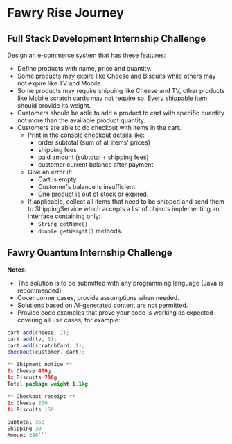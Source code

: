 # Fawry Rise Journey  
## Full Stack Development Internship Challenge

Design an e-commerce system that has these features:

- Define products with name, price and quantity.
- Some products may expire like Cheese and Biscuits while others may not expire like TV and Mobile.
- Some products may require shipping like Cheese and TV, other products like Mobile scratch cards may not require so. Every shippable item should provide its weight.
- Customers should be able to add a product to cart with specific quantity not more than the available product quantity.
- Customers are able to do checkout with items in the cart.
  - Print in the console checkout details like:
    - order subtotal (sum of all items’ prices)
    - shipping fees
    - paid amount (subtotal + shipping fees)
    - customer current balance after payment
  - Give an error if:
    - Cart is empty
    - Customer's balance is insufficient.
    - One product is out of stock or expired.
  - If applicable, collect all items that need to be shipped and send them to ShippingService which accepts a list of objects implementing an interface containing only:
    - `String getName()`
    - `double getWeight()` methods.

## Fawry Quantum Internship Challenge

**Notes:**

- The solution is to be submitted with any programming language (Java is recommended).
- Cover corner cases, provide assumptions when needed.
- Solutions based on AI-generated content are not permitted.
- Provide code examples that prove your code is working as expected covering all use cases, for example:

```java
cart.add(cheese, 2);
cart.add(tv, 3);
cart.add(scratchCard, 1);
checkout(customer, cart);

** Shipment notice **
2x Cheese 400g
1x Biscuits 700g
Total package weight 1.1kg

** Checkout receipt **
2x Cheese 200
1x Biscuits 150
----------------------
Subtotal 350
Shipping 30
Amount 380```
